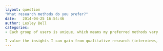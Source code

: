 ```yaml
---
layout: question
"What research methods do you prefer?"
date:   2014-04-25 16:54:46
author: Lesley Bell
categories:
- Each group of users is unique, which means my preferred methods vary greatly with different projects.

I value the insights I can gain from qualitative research (interviews, ethnography, usability testing), but am an advocate of appling data science to UX design. 
---
```


